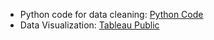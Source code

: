 - Python code for data cleaning: [Python Code](./shopee_cat_generation.ipynb)
- Data Visualization: [Tableau Public](https://public.tableau.com/app/profile/tien.le2550/viz/ShopeeMallDashboardotherversion/Dashboard1)